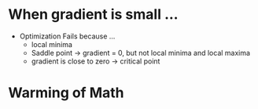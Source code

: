 # When gradient is small ... 

* Optimization Fails because ...  
  * local minima  
  * Saddle point -> gradient = 0, but not local minima and local maxima  
  * gradient is close to zero -> critical point  

# Warming of Math
